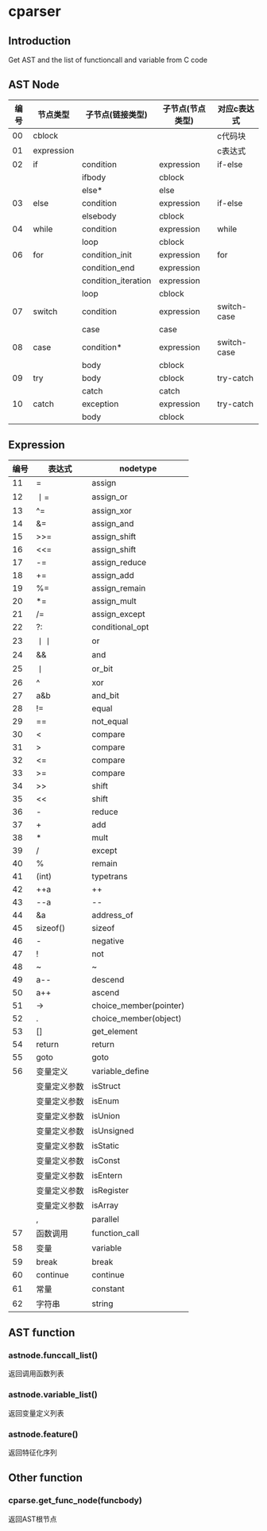 # cparser

## Introduction
Get AST and the list of functioncall and variable from C code

## AST Node

|编号|节点类型|子节点(链接类型)|子节点(节点类型)|对应c表达式
|---|-----|-----|-----|-----|
|00|cblock| | |c代码块
|01|expression| | |c表达式
|02|if|condition|expression|if-else
| | |ifbody|cblock| |
| | |else*|else| |
|03|else|condition|expression|if-else
| | |elsebody|cblock|
|04|while|condition|expression|while
| | |loop|cblock| |
|06|for|condition_init|expression|for
| | |condition_end|expression| |
| | |condition_iteration|expression| |
| | |loop|cblock| |
|07|switch|condition|expression|switch-case
| | |case|case| |
|08|case|condition*|expression|switch-case
| | | body|cblock|
|09|try|body|cblock|try-catch|
| | |catch|catch| |
|10|catch|exception|expression|try-catch
| | |body|cblock|

## Expression
|编号|表达式|nodetype
|---|---|---|
11|=|assign
12|丨=|assign_or
13|^=|assign_xor
14|&=|assign_and
15|>>=|assign_shift
16|<<=|assign_shift
17|-=|assign_reduce
18|+=|assign_add
19|%=|assign_remain
20|*=|assign_mult
21|/=|assign_except
22|?:|conditional_opt
23|丨丨|or
24|&&|and
25|丨|or_bit
26|^|xor
27|a&b|and_bit
28|!=|equal
29|==|not_equal
30|<|compare
31|\>|compare
32|<=|compare
33|\>=|compare
34|\>\>|shift
35|<<|shift
36|-|reduce
37|+|add
38|*|mult
39|/|except
40|%|remain
41|(int)|typetrans
42|++a|++
43|--a|--
44|&a|address_of
45|sizeof()|sizeof
46|-|negative
47|!|not
48|~|~
49|a--|descend
50|a++|ascend
51|->|choice_member(pointer)
52|.|choice_member(object)
53|[]|get_element
54|return|return
55|goto|goto
56|变量定义|variable_define
| |变量定义参数|isStruct
| |变量定义参数|isEnum
| |变量定义参数|isUnion
| |变量定义参数|isUnsigned
| |变量定义参数|isStatic
| |变量定义参数|isConst
| |变量定义参数|isEntern
| |变量定义参数|isRegister
| |变量定义参数|isArray
| |,|parallel
57|函数调用|function_call
58|变量|variable
59|break|break
60|continue|continue
61|常量|constant
62|字符串|string

## AST function
### astnode.funccall_list()
返回调用函数列表
### astnode.variable_list()
返回变量定义列表
### astnode.feature()
返回特征化序列

## Other function
### cparse.get_func_node(funcbody)
返回AST根节点
